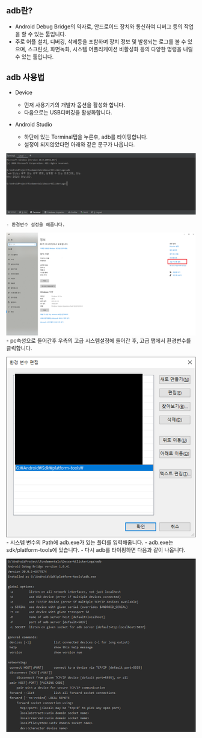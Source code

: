 ## adb란?
- Android Debug Bridge의 약자로, 안드로이드 장치와 통신하여 디버그 등의 작업을 할 수 있는 툴입니다.
- 주로 어플 설치, 디버깅, 삭제등을 포함하며 장치 정보 및 발생되는 로그를 볼 수 있으며, 스크린샷, 화면녹화, 시스템 어플리케이션 비활성화 등의 다양한 명령을 내릴수 있는 툴입니다.

## adb 사용법

- Device
	- 먼저 사용기기의 개발자 옵션을 활성화 합니다.
	- 다음으로는 USB디버깅을 활성화합니다.

- Android Studio
	- 하단에 있는 Terminal탭을 누른후, adb를 타이핑합니다.
	- 설정이 되지않았다면 아래와 같은 문구가 나옵니다.

![Alt text](resource/adb.png)

	- 환경변수 설정을 해줍니다.

![Alt text](resource/pcsetting.png)
	- pc속성으로 들어간후 우측의 고급 시스템설정에 들어간 후, 고급 탭에서 환경변수를 클릭합니다.

![Alt text](resource/EnvironmentVariable.png)
	- 시스템 변수의 Path에 adb.exe가 있는 폴더를 입력해줍니다.
	- adb.exe는 sdk/platform-tools에 있습니다.
	- 다시 adb를 타이핑하면 다음과 같이 나옵니다.

![Alt text](resource/CompleteAdb.png)
